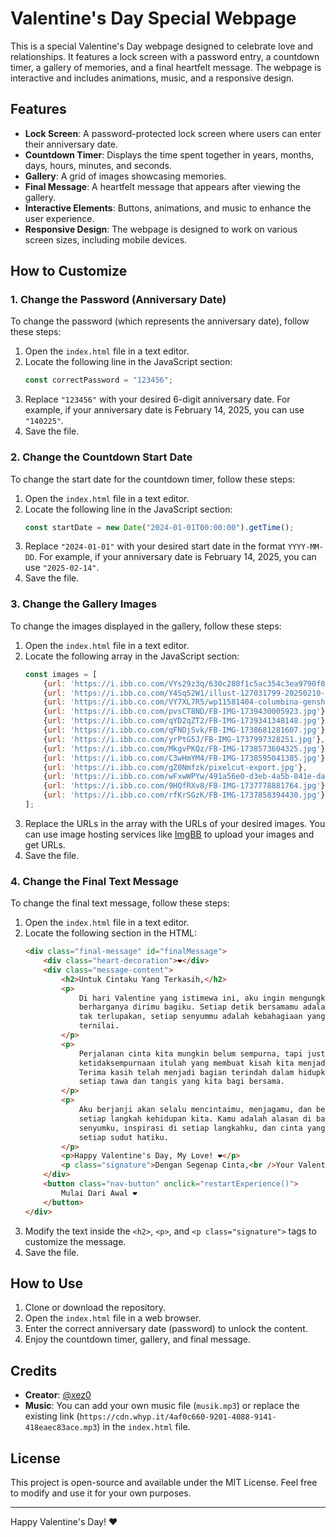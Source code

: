 # Valentine's Day Special Webpage

This is a special Valentine's Day webpage designed to celebrate love and relationships. It features a lock screen with a password entry, a countdown timer, a gallery of memories, and a final heartfelt message. The webpage is interactive and includes animations, music, and a responsive design.

## Features

- **Lock Screen**: A password-protected lock screen where users can enter their anniversary date.
- **Countdown Timer**: Displays the time spent together in years, months, days, hours, minutes, and seconds.
- **Gallery**: A grid of images showcasing memories.
- **Final Message**: A heartfelt message that appears after viewing the gallery.
- **Interactive Elements**: Buttons, animations, and music to enhance the user experience.
- **Responsive Design**: The webpage is designed to work on various screen sizes, including mobile devices.

## How to Customize

### 1. Change the Password (Anniversary Date)
To change the password (which represents the anniversary date), follow these steps:

1. Open the `index.html` file in a text editor.
2. Locate the following line in the JavaScript section:
   ```javascript
   const correctPassword = "123456";
   ```
3. Replace `"123456"` with your desired 6-digit anniversary date. For example, if your anniversary date is February 14, 2025, you can use `"140225"`.
4. Save the file.

### 2. Change the Countdown Start Date
To change the start date for the countdown timer, follow these steps:

1. Open the `index.html` file in a text editor.
2. Locate the following line in the JavaScript section:
   ```javascript
   const startDate = new Date("2024-01-01T00:00:00").getTime();
   ```
3. Replace `"2024-01-01"` with your desired start date in the format `YYYY-MM-DD`. For example, if your anniversary date is February 14, 2025, you can use `"2025-02-14"`.
4. Save the file.

### 3. Change the Gallery Images
To change the images displayed in the gallery, follow these steps:

1. Open the `index.html` file in a text editor.
2. Locate the following array in the JavaScript section:
   ```javascript
   const images = [
       {url: 'https://i.ibb.co.com/VYs29z3q/630c280f1c5ac354c3ea9790f871afbf.jpg'},
       {url: 'https://i.ibb.co.com/Y4Sq52W1/illust-127031799-20250210-190202.jpg'},
       {url: 'https://i.ibb.co.com/VY7XL7R5/wp11581404-columbina-genshin-wallpapers.jpg'},
       {url: 'https://i.ibb.co.com/pvsCT8ND/FB-IMG-1739430005923.jpg'},
       {url: 'https://i.ibb.co.com/qYD2qZT2/FB-IMG-1739341348148.jpg'},
       {url: 'https://i.ibb.co.com/qFNDjSvk/FB-IMG-1738681281607.jpg'},
       {url: 'https://i.ibb.co.com/yrPtG5J/FB-IMG-1737997328251.jpg'},
       {url: 'https://i.ibb.co.com/MkgvPKQz/FB-IMG-1738573604325.jpg'},
       {url: 'https://i.ibb.co.com/C3wHmYM4/FB-IMG-1738595041385.jpg'},
       {url: 'https://i.ibb.co.com/gZ0Nmfzk/pixelcut-export.jpg'},
       {url: 'https://i.ibb.co.com/wFxwWPYw/491a56e0-d3eb-4a5b-841e-daaec70a7af0.jpg'},
       {url: 'https://i.ibb.co.com/9HQfRXv8/FB-IMG-1737778881764.jpg'},
       {url: 'https://i.ibb.co.com/rfKrSGzK/FB-IMG-1737858394430.jpg'},
   ];
   ```
3. Replace the URLs in the array with the URLs of your desired images. You can use image hosting services like [ImgBB](https://imgbb.com/) to upload your images and get URLs.
4. Save the file.

### 4. Change the Final Text Message
To change the final text message, follow these steps:

1. Open the `index.html` file in a text editor.
2. Locate the following section in the HTML:
   ```html
   <div class="final-message" id="finalMessage">
       <div class="heart-decoration">❤️</div>
       <div class="message-content">
           <h2>Untuk Cintaku Yang Terkasih,</h2>
           <p>
               Di hari Valentine yang istimewa ini, aku ingin mengungkapkan betapa
               berharganya dirimu bagiku. Setiap detik bersamamu adalah momen yang
               tak terlupakan, setiap senyummu adalah kebahagiaan yang tak
               ternilai.
           </p>
           <p>
               Perjalanan cinta kita mungkin belum sempurna, tapi justru
               ketidaksempurnaan itulah yang membuat kisah kita menjadi indah.
               Terima kasih telah menjadi bagian terindah dalam hidupku, untuk
               setiap tawa dan tangis yang kita bagi bersama.
           </p>
           <p>
               Aku berjanji akan selalu mencintaimu, menjagamu, dan bersamamu dalam
               setiap langkah kehidupan kita. Kamu adalah alasan di balik setiap
               senyumku, inspirasi di setiap langkahku, dan cinta yang mengisi
               setiap sudut hatiku.
           </p>
           <p>Happy Valentine's Day, My Love! ❤️</p>
           <p class="signature">Dengan Segenap Cinta,<br />Your Valentine</p>
       </div>
       <button class="nav-button" onclick="restartExperience()">
           Mulai Dari Awal ❤️
       </button>
   </div>
   ```
3. Modify the text inside the `<h2>`, `<p>`, and `<p class="signature">` tags to customize the message.
4. Save the file.

## How to Use

1. Clone or download the repository.
2. Open the `index.html` file in a web browser.
3. Enter the correct anniversary date (password) to unlock the content.
4. Enjoy the countdown timer, gallery, and final message.

## Credits

- **Creator**: [@xez0](https://github.com/xez0)  
- **Music**: You can add your own music file (`musik.mp3`) or replace the existing link (`https://cdn.whyp.it/4af0c660-9201-4088-9141-418eaec83ace.mp3`) in the `index.html` file.

## License

This project is open-source and available under the MIT License. Feel free to modify and use it for your own purposes.

---

Happy Valentine's Day! ❤️
